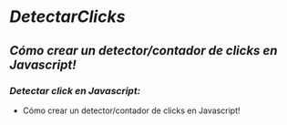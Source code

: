 # **_DetectarClicks_**

## **_Cómo crear un detector/contador de clicks en Javascript!_**

### **_Detectar click en Javascript:_**

- Cómo crear un detector/contador de clicks en Javascript!
